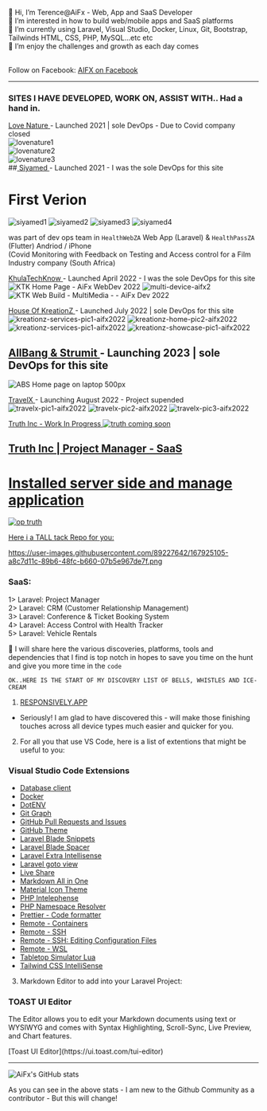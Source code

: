 👋 Hi, I’m Terence@AiFx - Web, App and SaaS Developer<br>
👀 I’m interested in how to build web/mobile apps and SaaS platforms<br>
🌱 I’m currently using Laravel, Visual Studio, Docker, Linux, Git, Bootstrap, Tailwinds HTML, CSS, PHP, MySQL...etc etc <br>
💞️ I’m enjoy the challenges and growth as each day comes<br>
 <br>
 
Follow on Facebook: <a href="https://facebook.com/AiFx.Intel"> AIFX on Facebook </a>
<hr>

### SITES I HAVE DEVELOPED, WORK ON, ASSIST WITH.. Had a hand in. <br>
<a href="https://welovenature.co.za"> Love Nature </a> - Launched 2021 | sole DevOps - Due to Covid company closed  <br>
![lovenature1](https://user-images.githubusercontent.com/89227642/220192521-f34810b5-9854-4fc9-99dc-f22d59351c47.png) <br>
![lovenature2](https://user-images.githubusercontent.com/89227642/220192535-7db3e226-15ee-4a0b-aca9-0bb2430bb085.png) <br>
![lovenature3](https://user-images.githubusercontent.com/89227642/220192543-8de77a66-213b-4bc5-b77f-84f424381dfc.png) <br>
##<a href="https://siyamed.co.za"> Siyamed </a> - Launched 2021 - I was the sole DevOps for this site <br>
# First Verion
![siyamed1](https://user-images.githubusercontent.com/89227642/220192552-1435b061-9863-483c-9b06-781f3bf88738.png)
![siyamed2](https://user-images.githubusercontent.com/89227642/220192557-8357597e-fb8a-46bb-95cd-cc72ce6cecc2.png)
![siyamed3](https://user-images.githubusercontent.com/89227642/220192568-5cab9fa9-35c0-4748-9ed5-bac4b3007537.png)
![siyamed4](https://user-images.githubusercontent.com/89227642/220192622-e559b036-e70f-48a1-bcb1-94c176c51a79.png)

was part of dev ops team in `HealthWebZA` Web App (Laravel) & `HealthPassZA` (Flutter) Andriod / iPhone <br>
(Covid Monitoring with Feedback on Testing and Access control for a Film Industry company (South Africa) <br>

<a href="https://khulatechknow.co.za"> KhulaTechKnow </a> - Launched April 2022 - I was the sole DevOps for this site  <br>
![KTK Home Page - AiFx WebDev 2022](https://user-images.githubusercontent.com/89227642/220151160-da3ded85-765d-4c92-be77-4aac411d80aa.png)
![multi-device-aifx2](https://user-images.githubusercontent.com/89227642/220149216-d0e6ddb7-d4d2-4c51-878a-6379c4be2153.png)
![KTK Web Build - MultiMedia -  - AiFx Dev 2022](https://user-images.githubusercontent.com/89227642/220151195-93054067-4ae5-4822-974e-7ee8dd2ddf29.png)


<a href="https://kreationz.co.za"> House Of KreationZ </a> - Launched July 2022 | sole DevOps for this site <br>
![kreationz-services-pic1-aifx2022](https://user-images.githubusercontent.com/89227642/220150105-4765581c-b083-41d7-9d7d-3cc9afdbcd37.png)
![kreationz-home-pic2-aifx2022](https://user-images.githubusercontent.com/89227642/220150155-347cb8db-9090-4cea-9bda-8cbfb0f7baf3.png)
![kreationz-services-pic1-aifx2022](https://user-images.githubusercontent.com/89227642/220150182-7c9cf777-2e67-4632-a107-69c8ca3e136f.png)
![kreationz-showcase-pic1-aifx2022](https://user-images.githubusercontent.com/89227642/220150213-82ee156b-7b51-45b2-809a-27720de6952b.png)

## <a href="https://allbang.co.za"> AllBang & Strumit </a> - Launching 2023 | sole DevOps for this site <br>
![ABS Home page on laptop 500px](https://user-images.githubusercontent.com/89227642/220151017-f71b1d09-de88-4de7-90bf-238b68cda449.png)

<a href="https://travelx.co.za"> TravelX </a> - Launching August 2022 - Project supended <br>
![travelx-pic1-aifx2022](https://user-images.githubusercontent.com/89227642/220150056-32b44db6-74a7-4d48-b87b-18ffc13c0483.png)
![travelx-pic2-aifx2022](https://user-images.githubusercontent.com/89227642/220152466-ba96498f-2fa7-42ed-b321-bb60310405d7.png)
![travelx-pic3-aifx2022](https://user-images.githubusercontent.com/89227642/220152481-e3dd8bf0-1c5a-4927-b901-69f18c2949df.png)

<a href="http://truth-inc.co.za"> Truth Inc - Work In Progress
![truth coming soon](https://user-images.githubusercontent.com/89227642/220190803-6ff07c35-b67a-407d-9201-369e1455aa36.jpg)

## <a href="http://ops.truth-inc.co.za"> Truth Inc | Project Manager - SaaS
 # Installed server side and manage application
![op truth](https://user-images.githubusercontent.com/89227642/220192304-fd3355f0-bdae-4bb9-ad36-0670f0eb3615.png)

<a href="https://github.com/AiFxApp/tall-stack-v1.0.0-darkmode"> Here i a TALL tack Repo for you: </a>
 
https://user-images.githubusercontent.com/89227642/167925105-a8c7d11c-89b6-48fc-b660-07b5e967de7f.png
 
### SaaS: <br>
1> Laravel: Project Manager <br>
2> Laravel: CRM (Customer Relationship Management) <br>
3> Laravel: Conference & Ticket Booking System <br>
4> Laravel: Access Control with Health Tracker <br>
5> Laravel: Vehicle Rentals <br>

 
🤖 I will share here the various discoveries, platforms, tools and dependencies that I find is top notch in hopes to save you time on the hunt and give you more time in the `code`

 `OK..HERE IS THE START OF MY DISCOVERY LIST OF BELLS, WHISTLES AND ICE-CREAM`

1. <a href="https://github.com/responsively-org/responsively-app">RESPONSIVELY.APP</a> <br> 
* Seriously! I am glad to have discovered this - will make those finishing touches across all device types much easier and quicker for you.

2. For all you that use VS Code, here is a list of extentions that might be useful to you:
### Visual Studio Code Extensions

- [Database client](https://marketplace.visualstudio.com/items?itemName=cweijan.vscode-database-client2)
- [Docker](https://marketplace.visualstudio.com/items?itemName=ms-azuretools.vscode-docker)
- [DotENV](https://marketplace.visualstudio.com/items?itemName=mikestead.dotenv)
- [Git Graph](https://marketplace.visualstudio.com/items?itemName=mhutchie.git-graph)
- [GitHub Pull Requests and Issues](https://marketplace.visualstudio.com/items?itemName=GitHub.vscode-pull-request-github)
- [GitHub Theme](https://marketplace.visualstudio.com/items?itemName=GitHub.github-vscode-theme)
- [Laravel Blade Snippets](https://marketplace.visualstudio.com/items?itemName=onecentlin.laravel-blade)
- [Laravel Blade Spacer](https://marketplace.visualstudio.com/items?itemName=austenc.laravel-blade-spacer)
- [Laravel Extra Intellisense](https://marketplace.visualstudio.com/items?itemName=amiralizadeh9480.laravel-extra-intellisense)
- [Laravel goto view](https://marketplace.visualstudio.com/items?itemName=codingyu.laravel-goto-view)
- [Live Share](https://marketplace.visualstudio.com/items?itemName=MS-vsliveshare.vsliveshare)
- [Markdown All in One](https://marketplace.visualstudio.com/items?itemName=yzhang.markdown-all-in-one)
- [Material Icon Theme](https://marketplace.visualstudio.com/items?itemName=PKief.material-icon-theme)
- [PHP Intelephense](https://marketplace.visualstudio.com/items?itemName=bmewburn.vscode-intelephense-client)
- [PHP Namespace Resolver](https://marketplace.visualstudio.com/items?itemName=MehediDracula.php-namespace-resolver)
- [Prettier - Code formatter](https://marketplace.visualstudio.com/items?itemName=esbenp.prettier-vscode)
- [Remote - Containers](https://marketplace.visualstudio.com/items?itemName=ms-vscode-remote.remote-containers)
- [Remote - SSH](https://marketplace.visualstudio.com/items?itemName=ms-vscode-remote.remote-ssh)
- [Remote - SSH: Editing Configuration Files](https://marketplace.visualstudio.com/items?itemName=ms-vscode-remote.remote-ssh-edit)
- [Remote - WSL](https://marketplace.visualstudio.com/items?itemName=ms-vscode-remote.remote-wsl)
- [Tabletop Simulator Lua](https://marketplace.visualstudio.com/items?itemName=rolandostar.tabletopsimulator-lua)
- [Tailwind CSS IntelliSense](https://marketplace.visualstudio.com/items?itemName=bradlc.vscode-tailwindcss)

3. Markdown Editor to add into your Laravel Project:
### TOAST UI Editor
<p>The Editor allows you to edit your Markdown documents using text or WYSIWYG and comes with Syntax Highlighting, Scroll-Sync, Live Preview, and Chart features.</p>
[Toast UI Editor](https://ui.toast.com/tui-editor)
<hr>

![AiFx's GitHub stats](https://github-readme-stats.vercel.app/api?username=AiFxApp&show_icons=true&theme=tokyonight)
<br>
<!--[![Top Langs](https://github-readme-stats.vercel.app/api/top-langs/?username=AiFxApp&layout=compact)](https://github.com/AiFxApp/github-readme-stats)-->

As you can see in the above stats - I am new to the Github Community as a contributor - But this will change! 
